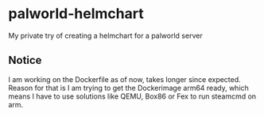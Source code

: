 # palworld-helmchart
My private try of creating a helmchart for a palworld server

## Notice
I am working on the Dockerfile as of now, takes longer since expected. 
Reason for that is I am trying to get the Dockerimage arm64 ready, which means I have to use solutions like QEMU, Box86 or Fex to run steamcmd on arm.
